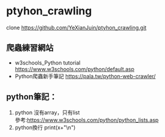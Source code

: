 # ptyhon_crawling
clone https://github.com/YeXianJuin/ptyhon_crawling.git
## 爬蟲練習網站
- w3schools_Python tutorial
https://www.w3schools.com/python/default.asp
- Python爬蟲新手筆記
https://pala.tw/python-web-crawler/

## python筆記：
1. python 沒有array，只有list\
  參考:https://www.w3schools.com/python/python_lists.asp 
2. python換行
  print(x+"\n")
